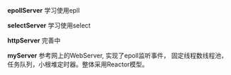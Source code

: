 **epollServer** 
学习使用epll



**selectServer**
学习使用select



**httpServer**
完善中



**myServer**
参考网上的WebServer, 实现了epoll监听事件，
固定线程数线程池，任务队列，小根堆定时器。整体采用Reactor模型。